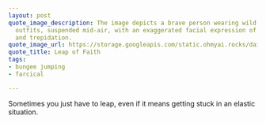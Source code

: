 ```yaml
---
layout: post
quote_image_description: The image depicts a brave person wearing wild and colorful
  outfits, suspended mid-air, with an exaggerated facial expression of both excitement
  and trepidation.
quote_image_url: https://storage.googleapis.com/static.ohmyai.rocks/daily/2023-10-26.jpg
quote_title: Leap of Faith
tags:
- bungee jumping
- farcical

---
```


Sometimes you just have to leap, even if it means getting stuck in an elastic situation.